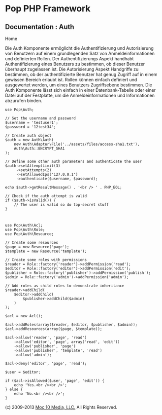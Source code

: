 Pop PHP Framework
=================

Documentation : Auth
--------------------

Home

Die Auth Komponente ermöglicht die Authentifizierung und Autorisierung
von Benutzern auf einem grundlegenden Satz von Anmeldeinformationen und
definierten Rollen. Der Authentifizierungs Aspekt handhabt
Authentifizierung eines Benutzers zu bestimmen, ob dieser Benutzer
überhaupt zugelassen ist. Die Autorisierung Aspekt Handgriffe zu
bestimmen, ob der authentifizierte Benutzer hat genug Zugriff auf in
einem gewissen Bereich erlaubt ist. Rollen können einfach definiert und
ausgewertet werden, um eines Benutzers Zugriffsebene bestimmen. Die Auth
Komponente lässt sich einfach in einer Datenbank-Tabelle oder einer
Datei auf der Festplatte, um die Anmeldeinformationen und Informationen
abzurufen binden.

    use Pop\Auth;

    // Set the username and password
    $username = 'testuser1';
    $password = '12test34';

    // Create auth object
    $auth = new Auth\Auth(
        new Auth\Adapter\File('../assets/files/access-sha1.txt'),
        Auth\Auth::ENCRYPT_SHA1
    );

    // Define some other auth parameters and authenticate the user
    $auth->setAttemptLimit(3)
         ->setAttempts(2)
         ->setAllowedIps('127.0.0.1')
         ->authenticate($username, $password);

    echo $auth->getResultMessage() . '<br /> ' . PHP_EOL;

    // Check if the auth attempt is valid
    if ($auth->isValid()) {
        // The user is valid so do top-secret stuff
    }

#
    use Pop\Auth\Acl;
    use Pop\Auth\Role;
    use Pop\Auth\Resource;

    // Create some resources
    $page = new Resource('page');
    $template = new Resource('template');

    // Create some roles with permissions
    $reader = Role::factory('reader')->addPermission('read');
    $editor = Role::factory('editor')->addPermission('edit');
    $publisher = Role::factory('publisher')->addPermission('publish');
    $admin = Role::factory('admin')->addPermission('admin');

    // Add roles as child roles to demonstrate inheritance
    $reader->addChild(
        $editor->addChild(
            $publisher->addChild($admin)
        )
    );

    $acl = new Acl();

    $acl->addRoles(array($reader, $editor, $publisher, $admin));
    $acl->addResources(array($page, $template));

    $acl->allow('reader', 'page', 'read')
        ->allow('editor', 'page', array('read', 'edit'))
        ->allow('publisher', 'page')
        ->allow('publisher', 'template', 'read')
        ->allow('admin');

    $acl->deny('editor', 'page', 'read');

    $user = $editor;

    if ($acl->isAllowed($user, 'page', 'edit')) {
        echo 'Yes.<br /><br />';
    } else {
        echo 'No.<br /><br />';
    }

\(c) 2009-2013 [Moc 10 Media, LLC.](http://www.moc10media.com) All
Rights Reserved.
